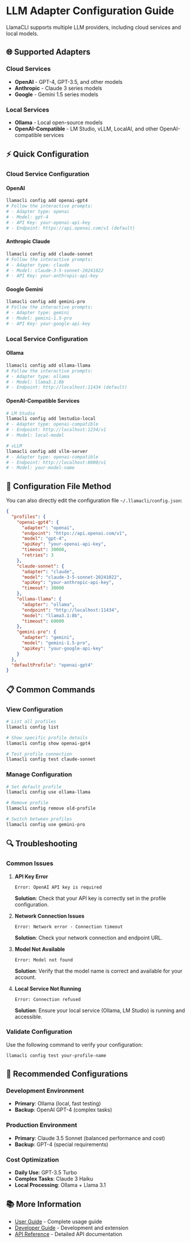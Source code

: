 # LLM Adapter Configuration Guide

LlamaCLI supports multiple LLM providers, including cloud services and local models.

## 🌐 Supported Adapters

### Cloud Services

- **OpenAI** - GPT-4, GPT-3.5, and other models
- **Anthropic** - Claude 3 series models
- **Google** - Gemini 1.5 series models

### Local Services

- **Ollama** - Local open-source models
- **OpenAI-Compatible** - LM Studio, vLLM, LocalAI, and other OpenAI-compatible services

## ⚡ Quick Configuration

### Cloud Service Configuration

#### OpenAI

```bash
llamacli config add openai-gpt4
# Follow the interactive prompts:
# - Adapter type: openai
# - Model: gpt-4
# - API Key: your-openai-api-key
# - Endpoint: https://api.openai.com/v1 (default)
```

#### Anthropic Claude

```bash
llamacli config add claude-sonnet
# Follow the interactive prompts:
# - Adapter type: claude
# - Model: claude-3-5-sonnet-20241022
# - API Key: your-anthropic-api-key
```

#### Google Gemini

```bash
llamacli config add gemini-pro
# Follow the interactive prompts:
# - Adapter type: gemini
# - Model: gemini-1.5-pro
# - API Key: your-google-api-key
```

### Local Service Configuration

#### Ollama

```bash
llamacli config add ollama-llama
# Follow the interactive prompts:
# - Adapter type: ollama
# - Model: llama3.1:8b
# - Endpoint: http://localhost:11434 (default)
```

#### OpenAI-Compatible Services

```bash
# LM Studio
llamacli config add lmstudio-local
# - Adapter type: openai-compatible
# - Endpoint: http://localhost:1234/v1
# - Model: local-model

# vLLM
llamacli config add vllm-server
# - Adapter type: openai-compatible
# - Endpoint: http://localhost:8000/v1
# - Model: your-model-name
```

## 🔧 Configuration File Method

You can also directly edit the configuration file `~/.llamacli/config.json`:

```json
{
  "profiles": {
    "openai-gpt4": {
      "adapter": "openai",
      "endpoint": "https://api.openai.com/v1",
      "model": "gpt-4",
      "apiKey": "your-openai-api-key",
      "timeout": 30000,
      "retries": 3
    },
    "claude-sonnet": {
      "adapter": "claude",
      "model": "claude-3-5-sonnet-20241022",
      "apiKey": "your-anthropic-api-key",
      "timeout": 30000
    },
    "ollama-llama": {
      "adapter": "ollama",
      "endpoint": "http://localhost:11434",
      "model": "llama3.1:8b",
      "timeout": 60000
    },
    "gemini-pro": {
      "adapter": "gemini",
      "model": "gemini-1.5-pro",
      "apiKey": "your-google-api-key"
    }
  },
  "defaultProfile": "openai-gpt4"
}
```

## 📋 Common Commands

### View Configuration

```bash
# List all profiles
llamacli config list

# Show specific profile details
llamacli config show openai-gpt4

# Test profile connection
llamacli config test claude-sonnet
```

### Manage Configuration

```bash
# Set default profile
llamacli config use ollama-llama

# Remove profile
llamacli config remove old-profile

# Switch between profiles
llamacli config use gemini-pro
```

## 🔍 Troubleshooting

### Common Issues

1. **API Key Error**

   ```text
   Error: OpenAI API key is required
   ```

   **Solution**: Check that your API key is correctly set in the profile configuration.

2. **Network Connection Issues**

   ```text
   Error: Network error - Connection timeout
   ```

   **Solution**: Check your network connection and endpoint URL.

3. **Model Not Available**

   ```text
   Error: Model not found
   ```

   **Solution**: Verify that the model name is correct and available for your account.

4. **Local Service Not Running**

   ```text
   Error: Connection refused
   ```

   **Solution**: Ensure your local service (Ollama, LM Studio) is running and accessible.

### Validate Configuration

Use the following command to verify your configuration:

```bash
llamacli config test your-profile-name
```

## 🎯 Recommended Configurations

### Development Environment

- **Primary**: Ollama (local, fast testing)
- **Backup**: OpenAI GPT-4 (complex tasks)

### Production Environment

- **Primary**: Claude 3.5 Sonnet (balanced performance and cost)
- **Backup**: GPT-4 (special requirements)

### Cost Optimization

- **Daily Use**: GPT-3.5 Turbo
- **Complex Tasks**: Claude 3 Haiku
- **Local Processing**: Ollama + Llama 3.1

## 📚 More Information

- [User Guide](../USER_GUIDE.md) - Complete usage guide
- [Developer Guide](../DEVELOPER_GUIDE.md) - Development and extension
- [API Reference](../API_REFERENCE.md) - Detailed API documentation
